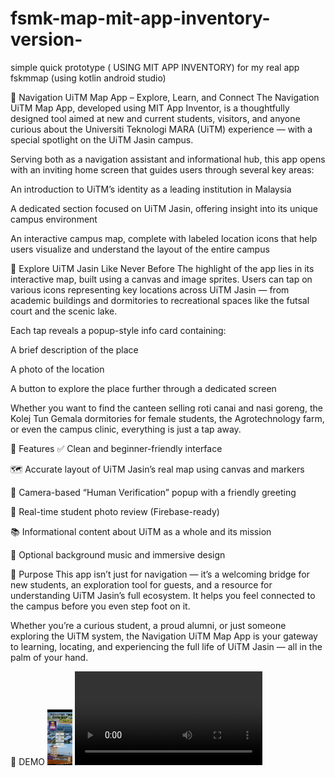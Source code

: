 # fsmk-map-mit-app-inventory-version-
simple quick prototype ( USING MIT APP INVENTORY) for my real app fskmmap (using kotlin android studio)

📱 Navigation UiTM Map App – Explore, Learn, and Connect
The Navigation UiTM Map App, developed using MIT App Inventor, is a thoughtfully designed tool aimed at new and current students, visitors, and anyone curious about the Universiti Teknologi MARA (UiTM) experience — with a special spotlight on the UiTM Jasin campus.

Serving both as a navigation assistant and informational hub, this app opens with an inviting home screen that guides users through several key areas:

An introduction to UiTM’s identity as a leading institution in Malaysia

A dedicated section focused on UiTM Jasin, offering insight into its unique campus environment

An interactive campus map, complete with labeled location icons that help users visualize and understand the layout of the entire campus

🧭 Explore UiTM Jasin Like Never Before
The highlight of the app lies in its interactive map, built using a canvas and image sprites. Users can tap on various icons representing key locations across UiTM Jasin — from academic buildings and dormitories to recreational spaces like the futsal court and the scenic lake.

Each tap reveals a popup-style info card containing:

A brief description of the place

A photo of the location

A button to explore the place further through a dedicated screen

Whether you want to find the canteen selling roti canai and nasi goreng, the Kolej Tun Gemala dormitories for female students, the Agrotechnology farm, or even the campus clinic, everything is just a tap away.

🌟 Features
✅ Clean and beginner-friendly interface

🗺️ Accurate layout of UiTM Jasin’s real map using canvas and markers

📸 Camera-based “Human Verification” popup with a friendly greeting

🔄 Real-time student photo review (Firebase-ready)

📚 Informational content about UiTM as a whole and its mission

🎵 Optional background music and immersive design

🎯 Purpose
This app isn’t just for navigation — it’s a welcoming bridge for new students, an exploration tool for guests, and a resource for understanding UiTM Jasin’s full ecosystem. It helps you feel connected to the campus before you even step foot on it.

Whether you’re a curious student, a proud alumni, or just someone exploring the UiTM system, the Navigation UiTM Map App is your gateway to learning, locating, and experiencing the full life of UiTM Jasin — all in the palm of your hand.
 
 
 🌟 DEMO
![Demo](screenshot/oi.gif)
![Watch demo video](screenshot/oiiii.mp4)
